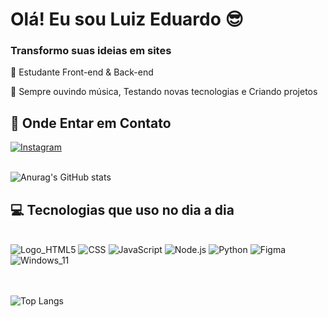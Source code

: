 # Olá! Eu sou Luiz Eduardo 😎

### Transformo suas ideias em sites

📘 Estudante Front-end & Back-end

🔭 Sempre ouvindo música, Testando novas tecnologias e Criando projetos

## 📱 Onde Entar em Contato

[![Instagram](https://img.shields.io/badge/Instagram-E4405F?style=for-the-badge&logo=instagram&logoColor=white)](https://www.instagram.com/luiz_eduardo__20_/)
</br>
</br>

![Anurag's GitHub stats](https://github-readme-stats.vercel.app/api?username=LuizEduardo20&show_icons=true&theme=tokyonight)

## 💻 Tecnologias que uso no dia a dia

<div style="display: inline_block"></br>
    <img algn="center" src="https://img.shields.io/badge/HTML5-E34F26?style=for-the-badge&logo=html5&logoColor=white" alt="Logo_HTML5">
    <img algn="center" src="https://img.shields.io/badge/CSS3-1572B6?style=for-the-badge&logo=css3&logoColor=white" alt="CSS">
    <img algn="center" src="https://img.shields.io/badge/JavaScript-F7DF1E?style=for-the-badge&logo=javascript&logoColor=black" alt="JavaScript">
    <img algn="center" src="https://img.shields.io/badge/Node.js-43853D?style=for-the-badge&logo=node.js&logoColor=white" alt="Node.js">
    <img algn="center" src="https://img.shields.io/badge/Python-14354C?style=for-the-badge&logo=python&logoColor=white" alt="Python">
    <img algn="center" src="https://img.shields.io/badge/React-20232A?style=for-the-badge&logo=react&logoColor=61DAFB" alt="Figma">
    <img algn="center" src="https://img.shields.io/badge/Windows-0078D6?style=for-the-badge&logo=windows&logoColor=white" alt="Windows_11">
</div></br></br>

![Top Langs](https://github-readme-stats.vercel.app/api/top-langs/?username=LuizEduardo20&langs_count=8)
